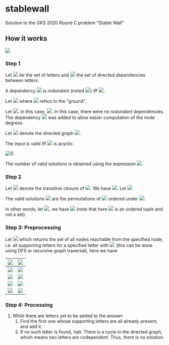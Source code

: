 # stablewall
Solution to the GKS 2020 Round C problem "Stable Wall"

## How it works

![](https://i.imgur.com/Oag9yYK.png?1)

### Step 1

Let <img src="https://latex.codecogs.com/svg.latex?\Sigma=\{Z,O,M,A\}"> be the set of letters and <img src="https://latex.codecogs.com/svg.latex?E=\{(A,O),(M,O),(O,Z)\}"> the set of directed dependencies between letters.

A dependency <img src="https://latex.codecogs.com/svg.latex?d=(a,b)"> is *redundant* (noted <img src="https://latex.codecogs.com/svg.latex?r(d)">) iff <img src="https://latex.codecogs.com/svg.latex?\{(a,x),(x,b)\}\subset{E}">.

Let <img src="https://latex.codecogs.com/svg.latex?\Sigma'=\Sigma\cup\{*\}"> where <img src="https://latex.codecogs.com/svg.latex?*"> refers to the "ground".

Let <img src="https://latex.codecogs.com/svg.latex?E'=\{d\in{E}\mid\lnot{r}(d)\}\cup\{(a,*)\mid{a}\in\Sigma,\nexists(x,y)\in{E},x=a\}">. In this case, <img src="https://latex.codecogs.com/svg.latex?E'=\{(A,O),(M,O),(O,Z),(Z,*)\}">. In this case, there were no *redundant* dependencies. The dependency <img src="https://latex.codecogs.com/svg.latex?(Z,*)"> was added to allow easier computation of the node degrees.

Let <img src="https://latex.codecogs.com/svg.latex?G"> denote the directed graph <img src="https://latex.codecogs.com/svg.latex?(\Sigma',E')">.

The input is valid iff <img src="https://latex.codecogs.com/svg.latex?G"> is acyclic.

![G](https://i.imgur.com/L2nOmiY.png?1)

The number of valid solutions is obtained using the expression <img src="https://latex.codecogs.com/svg.latex?n=\prod_{a\in\Sigma'}{d^{-}(a)!}">.

### Step 2

Let <img src="https://latex.codecogs.com/svg.latex?R^{+}"> denote the transitive closure of <img src="https://latex.codecogs.com/svg.latex?E">. We have <img src="https://latex.codecogs.com/svg.latex?R^{+}=\{(A,O),(A,Z),(M,O),(M,Z),(O,Z)\}">. Let <img src="https://latex.codecogs.com/svg.latex?a\preceq{b}:=(b,a)\notin{R^{+}}">

The valid solutions <img src="https://latex.codecogs.com/svg.latex?\Omega"> are the permutations of <img src="https://latex.codecogs.com/svg.latex?\Sigma"> ordered under <img src="https://latex.codecogs.com/svg.latex?\preceq">.

In other words, let <img src="https://latex.codecogs.com/svg.latex?I=\left\[1,\left|\Sigma\right|-1\right\]">, we have <img src="https://latex.codecogs.com/svg.latex?\Omega=\{(\sigma_i)_{i\in{I}}\in{S}(\Sigma)\mid\forall{i}\in{I},\sigma_{i}\preceq\sigma_{i+1}\}"> (note that here <img src="https://latex.codecogs.com/svg.latex?\sigma"> is an ordered tuple and not a set).

### Step 3: Preprocessing

Let <img src="https://latex.codecogs.com/svg.latex?f\colon\Sigma\to\mathcal{P}(\Sigma)"> which returns the set of all nodes reachable from the specified node, i.e. all supporting letters for a specified letter with <img src="https://latex.codecogs.com/svg.latex?f(a)=\{b\mid(a,b)\in{R}^{+}\}"> (this can be done using DFS or recursive graph traversal), here we have

| <img src="https://latex.codecogs.com/svg.latex?a">  | <img src="https://latex.codecogs.com/svg.latex?f(a)"> |
| ------------- | ------------- |
| <img src="https://latex.codecogs.com/svg.latex?Z">  | <img src="https://latex.codecogs.com/svg.latex?\emptyset">  |
| <img src="https://latex.codecogs.com/svg.latex?O">  | <img src="https://latex.codecogs.com/svg.latex?\{Z\}"> |
| <img src="https://latex.codecogs.com/svg.latex?M">  | <img src="https://latex.codecogs.com/svg.latex?\{O,Z\}">  |
| <img src="https://latex.codecogs.com/svg.latex?A">  | <img src="https://latex.codecogs.com/svg.latex?\{O,Z\}">  |

### Step 4: Processing
1. While there are letters yet to be added to the answer:
   1. Find the first one whose supporting letters are all already present, and add it. 
   2. If no such letter is found, halt. There is a cycle in the directed graph, which means two letters are codependent. Thus, there is no solution.
